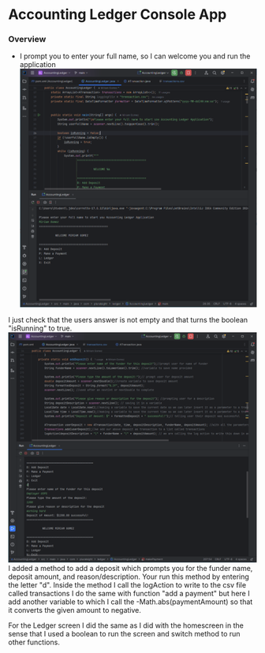 # Accounting Ledger Console App


### Overview
- I prompt you to enter your full name, so I can welcome you and run the application <br>
  ![Image goes here](AccountingLedger/homescreen.PNG)

I just check that the users answer is not empty and that turns the boolean "isRunning" to true.
 ![image](AccountingLedger/depositpic.PNG)
I added a method to add a deposit which prompts you for the funder name, deposit amount, and reason/description. Your run this method by entering the letter "d".
Inside the method I call the logAction to write to the csv file called transactions
I do the same with function "add a payment" but here I add another variable to which I call the -Math.abs(paymentAmount) so that it converts the given amount to negative.


For the Ledger screen I did the same as I did with the homescreen in the sense that I used a boolean to run the screen and switch method to run other functions.
